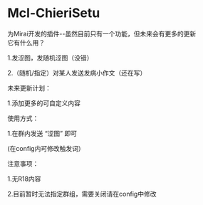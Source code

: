# Mcl-ChieriSetu
为Mirai开发的插件--虽然目前只有一个功能，但未来会有更多的更新  
它有什么用？  
  
1.发涩图，发随机涩图（没错）  
  
2.（随机/指定）对某人发送发病小作文（还在写）  
  
未来更新计划：  
  
1.添加更多的可自定义内容    
  
使用方式：  
  
1.在群内发送  “涩图” 即可  
  
(在config内可修改触发词）  
  
注意事项：  
  
1.无R18内容  
  
2.目前暂时无法指定群组，需要关闭请在config中修改    
